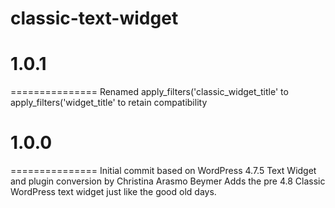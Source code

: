 # classic-text-widget

# 1.0.1
===============
Renamed apply_filters('classic_widget_title' to apply_filters('widget_title' to retain compatibility
# 1.0.0
===============
Initial commit based on WordPress 4.7.5 Text Widget and plugin conversion by Christina Arasmo Beymer
Adds the pre 4.8 Classic WordPress text widget just like the good old days.
